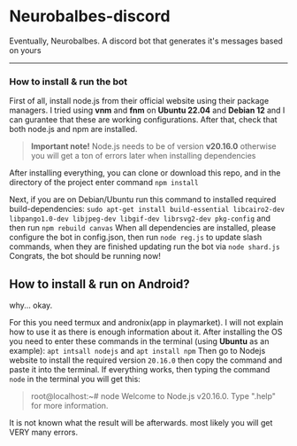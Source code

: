 # Neurobalbes-discord
Eventually, Neurobalbes. A discord bot that generates it's messages based on yours

---

### How to install & run the bot
First of all, install node.js from their official website using their package managers. I tried using **vnm** and **fnm** on **Ubuntu 22.04** and **Debian 12** and I can gurantee that these are working configurations.
After that, check that both node.js and npm are installed.

> **Important note!** Node.js needs to be of version **v20.16.0** otherwise you will get a ton of errors later when installing dependencies 

After installing everything, you can clone or download this repo, and in the directory of the project enter command `npm install` 

Next, if you are on Debian/Ubuntu run this command to installed required build-dependencies: `sudo apt-get install build-essential libcairo2-dev libpango1.0-dev libjpeg-dev libgif-dev librsvg2-dev pkg-config` and then run `npm rebuild canvas`
When all dependencies are installed, please configure the bot in config.json, then run `node reg.js` to update slash commands, when they are finished updating run the bot via `node shard.js`
Congrats, the bot should be running now!


## How to install & run on Android?

why... okay.

For this you need termux and andronix(app in playmarket). I will not explain how to use it as there is enough information about it. After installing the OS you need to enter these commands in the terminal (using **Ubuntu** as an example):
`apt intsall nodejs` and `apt install npm` Then go to Nodejs website to install the required version `20.16.0` then copy the command and paste it into the terminal. If everything works, then typing the command `node` in the terminal you will get this:

> root@localhost:~# node
 Welcome to Node.js v20.16.0.
 Type ".help" for more information.

It is not known what the result will be afterwards. most likely you will get VERY many errors.
